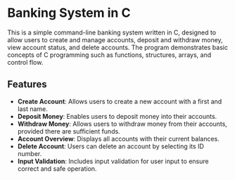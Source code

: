 # Banking System in C

This is a simple command-line banking system written in C, designed to allow users to create and manage accounts, deposit and withdraw money, view account status, and delete accounts. The program demonstrates basic concepts of C programming such as functions, structures, arrays, and control flow.

## Features

- **Create Account**: Allows users to create a new account with a first and last name.
- **Deposit Money**: Enables users to deposit money into their accounts.
- **Withdraw Money**: Allows users to withdraw money from their accounts, provided there are sufficient funds.
- **Account Overview**: Displays all accounts with their current balances.
- **Delete Account**: Users can delete an account by selecting its ID number.
- **Input Validation**: Includes input validation for user input to ensure correct and safe operation.
